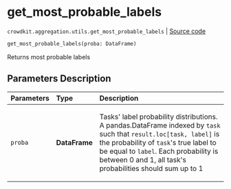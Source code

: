 # get_most_probable_labels
`crowdkit.aggregation.utils.get_most_probable_labels` | [Source code](https://github.com/Toloka/crowd-kit/blob/v1.2.0/crowdkit/aggregation/utils.py#L73)

```python
get_most_probable_labels(proba: DataFrame)
```

Returns most probable labels

## Parameters Description

| Parameters | Type | Description |
| :----------| :----| :-----------|
`proba`|**DataFrame**|<p>Tasks&#x27; label probability distributions. A pandas.DataFrame indexed by `task` such that `result.loc[task, label]` is the probability of `task`&#x27;s true label to be equal to `label`. Each probability is between 0 and 1, all task&#x27;s probabilities should sum up to 1</p>
